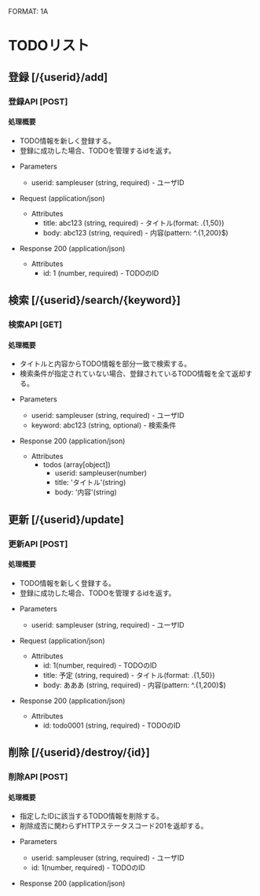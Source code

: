 FORMAT: 1A

# TODOリスト
 
## 登録 [/{userid}/add]
 
### 登録API [POST]
 
#### 処理概要
 
* TODO情報を新しく登録する。
* 登録に成功した場合、TODOを管理するidを返す。
 
+ Parameters
    + userid: sampleuser (string, required) - ユーザID
 
+ Request (application/json)
    + Attributes
        + title: abc123 (string, required) - タイトル(format: .{1,50})
        + body: abc123 (string, required) - 内容(pattern: ^.{1,200}$)
 
+ Response 200 (application/json)
    + Attributes
        + id: 1 (number, required) - TODOのID
 
## 検索 [/{userid}/search/{keyword}]
 
### 検索API [GET]
 
#### 処理概要
 
* タイトルと内容からTODO情報を部分一致で検索する。
* 検索条件が指定されていない場合、登録されているTODO情報を全て返却する。
 
+ Parameters
    + userid: sampleuser (string, required) - ユーザID
    + keyword: abc123 (string, optional) - 検索条件
 
+ Response 200 (application/json)
    + Attributes
        + todos (array[object])
            + userid: sampleuser(number)
            + title: 'タイトル'(string)
            + body: '内容'(string)
 
## 更新 [/{userid}/update]
 
### 更新API [POST]
 
#### 処理概要
 
* TODO情報を新しく登録する。
* 登録に成功した場合、TODOを管理するidを返す。
 
+ Parameters
    + userid: sampleuser (string, required) - ユーザID
 
+ Request (application/json)
    + Attributes
        + id: 1(number, required) - TODOのID
        + title: 予定 (string, required) - タイトル(format: .{1,50})
        + body: あああ (string, required) - 内容(pattern: ^.{1,200}$)
 
+ Response 200 (application/json)
    + Attributes
        + id: todo0001 (string, required) - TODOのID
 
## 削除 [/{userid}/destroy/{id}]
 
### 削除API [POST]
 
#### 処理概要
 
* 指定したIDに該当するTODO情報を削除する。
* 削除成否に関わらずHTTPステータスコード201を返却する。
 
+ Parameters
    + userid: sampleuser (string, required) - ユーザID
    + id: 1(number, required) - TODOのID
 
+ Response 200 (application/json)
 
